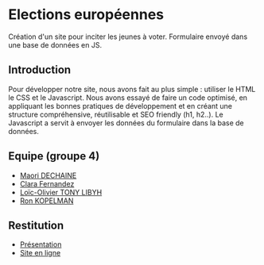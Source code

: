 # Elections européennes
Création d'un site pour inciter les jeunes à voter. Formulaire envoyé dans une base de données en JS.

## Introduction
Pour développer notre site, nous avons fait au plus simple : utiliser le HTML le CSS et le Javascript. Nous avons essayé de faire un code optimisé, en appliquant les bonnes pratiques de développement et en créant une structure compréhensive, réutilisable et SEO friendly (h1, h2..). Le Javascript a servit à envoyer les données du formulaire dans la base de données.


## Equipe (groupe 4)

- [Maori DECHAINE](https://www.linkedin.com/in/maori-dechaine/)
- [Clara Fernandez](https://www.linkedin.com/in/clara-fernandez-niebla-121188141/)
- [Loïc-Olivier TONY LIBYH](https://www.linkedin.com/in/lo%C3%AFc-olivier-tl/)
- [Ron KOPELMAN](https://www.linkedin.com/in/ron-kopelman-ab28254b/)

## Restitution

- [Présentation](https://docs.google.com/presentation/d/1T2myhG1MaFxzJ8dDQ5pmVshu403FjgJ-ZSIPKIfhw8Y/edit?usp=sharing)
- [Site en ligne](http://europeennes.maorid.com/)
